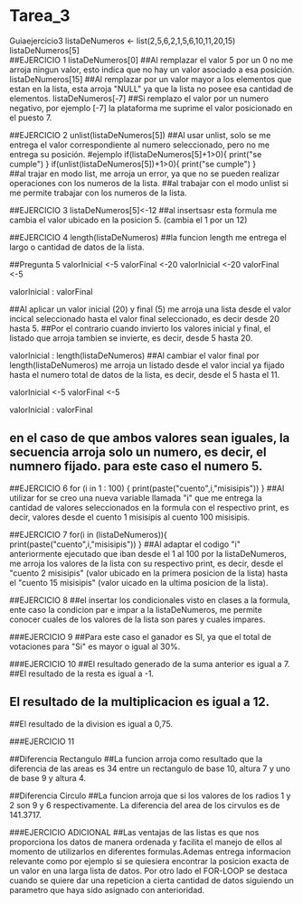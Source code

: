 # Tarea_3
Guiaejercicio3
listaDeNumeros <- list(2,5,6,2,1,5,6,10,11,20,15)
listaDeNumeros[5]  
##EJERCICIO 1
listaDeNumeros[0]
##Al remplazar el valor 5 por un 0 no me arroja ningun valor, esto indica que no hay un valor asociado a esa posición.
listaDeNumeros[15]
##Al remplazar por un valor mayor a los elementos que estan en la lista, esta arroja "NULL" ya que la lista no posee esa cantidad de elementos.
listaDeNumeros[-7]
##Si remplazo el valor por un numero negativo, por ejemplo [-7] la plataforma me suprime el valor posicionado en el puesto 7.

##EJERCICIO 2
unlist(listaDeNumeros[5])
##Al usar unlist, solo se me entrega el valor correspondiente al numero seleccionado, pero no me entrega su posición.
#ejemplo
if(listaDeNumeros[5]+1>0){
  print("se cumple")
}
if(unlist(listaDeNumeros[5])+1>0){
  print("se cumple")
}  
##al trajar en modo list, me arroja un error, ya que no se pueden realizar operaciones con los numeros de la lista.
##al trabajar con el modo unlist si me permite trabajar con los numeros de la lista. 

##EJERCICIO 3
listaDeNumeros[5]<-12
##al insertsasr esta formula me cambia el valor ubicado en la posicion 5. (cambia el 1 por un 12)

##EJERCICIO 4
length(listaDeNumeros)
##la funcion length me entrega el largo o cantidad de datos de la lista.

##Pregunta 5
valorInicial <-5
valorFinal <-20
valorInicial <-20
valorFinal <-5

valorInicial : valorFinal

##Al aplicar un valor inicial (20) y final (5) me arroja una lista desde el valor incical seleccionado hasta el valor final seleccionado, es decir desde 20 hasta 5.
##Por el contrario cuando invierto los valores inicial y final, el listado que arroja tambien se invierte, es decir, desde 5 hasta 20.

valorInicial : length(listaDeNumeros)
##Al cambiar el valor final por length(listaDeNumeros) me arroja un listado desde el valor incial ya fijado hasta el numero total de datos de la lista, es decir, desde el 5 hasta el 11.

valorInicial <-5
valorFinal <-5

valorInicial : valorFinal
## en el caso de que ambos valores sean iguales, la secuencia arroja solo un numero, es decir, el numnero fijado. para este caso el numero 5.

##EJERCICIO 6
for (i in 1 : 100) {
  print(paste("cuento",i,"misisipis"))
}
##Al utilizar for se creo una nueva variable llamada "i" que me entrega la cantidad de valores seleccionados en la formula con el respectivo print, es decir, valores desde el cuento 1 misisipis al cuento 100 misisipis.

##EJERCICIO 7
for(i in (listaDeNumeros)){
  print(paste("cuento",i,"misisipis"))
}
##Al adaptar el codigo "i" anteriormente ejecutado que iban desde el 1 al 100  por la listaDeNumeros, me arroja los valores de la lista con su respectivo print, es decir, desde el "cuento 2 misisipis" (valor ubicado en la primera posicion de la lista) hasta el "cuento 15 misisipis" (valor uicado en la ultima posicion de la lista).

##EJERCICIO 8
##el insertar los condicionales visto en clases a la formula, ente caso la condicion par e impar a la listaDeNumeros, me permite conocer cuales de los valores de la lista son pares y cuales impares.

###EJERCICIO 9
##Para este caso el ganador es SI, ya que el total de votaciones para "Si" es mayor o igual al 30%.

###EJERCICIO 10
##El resultado generado de la suma anterior es igual a 7.
##El resultado de la resta es igual a -1.
## El resultado de la multiplicacion es igual a 12.
##El resultado de la division es igual a 0,75.

###EJERCICIO 11

##Diferencia Rectangulo
##La funcion arroja como resultado que la diferencia de las areas es 34 entre un rectangulo de base 10, altura 7 y uno de base 9 y altura 4.

##Diferencia Circulo
##La funcion arroja que si los valores de los radios 1 y 2 son 9 y 6 respectivamente. La diferencia del area de los cirvulos es de 141.3717.

###EJERCICIO ADICIONAL
##Las ventajas de las listas es que nos proporciona los datos de manera ordenada y facilita el manejo de ellos al momento de utilizarlos en diferentes formulas.Ademas entrega informacion relevante como por ejemplo si se quiesiera encontrar la posicion exacta de un valor en una larga lista de datos. Por otro lado el FOR-LOOP se destaca cuando se quiere dar una repeticion a cierta cantidad de datos siguiendo un parametro que haya sido asignado con anterioridad.



